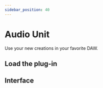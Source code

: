 ```yaml
---
sidebar_position: 40
---
```


# Audio Unit

Use your new creations in your favorite DAW.

## Load the plug-in

## Interface